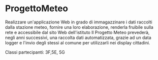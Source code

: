 # ProgettoMeteo
Realizzare un'applicazione Web in grado di immagazzinare i dati raccolti dalla stazione meteo, fornire una loro elaborazione, renderla fruibile sulla rete e accessibile dal sito Web dell'istituto
Il Progetto Meteo prevederà, negli anni successivi, una raccolta dati automatizzata, grazie ad un data logger e l'invio degli stessi al comune per utilizzarli nei display cittadini.

Classi partecipanti: 3F,5E, 5G